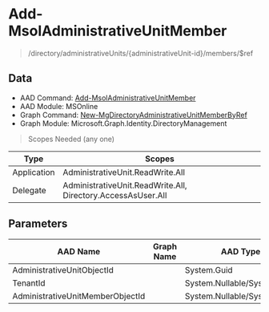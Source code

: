 # Add-MsolAdministrativeUnitMember

> /directory/administrativeUnits/{administrativeUnit-id}/members/$ref

## Data

+ AAD Command: [Add-MsolAdministrativeUnitMember](https://docs.microsoft.com/en-us/powershell/module/MSOnline/Add-MsolAdministrativeUnitMember)
+ AAD Module: MSOnline
+ Graph Command: [New-MgDirectoryAdministrativeUnitMemberByRef](https://docs.microsoft.com/en-us/powershell/module/Microsoft.Graph.Identity.DirectoryManagement/New-MgDirectoryAdministrativeUnitMemberByRef)
+ Graph Module: Microsoft.Graph.Identity.DirectoryManagement

> Scopes Needed (any one)

|Type|Scopes|
|---|---|
|Application|AdministrativeUnit.ReadWrite.All|
|Delegate|AdministrativeUnit.ReadWrite.All, Directory.AccessAsUser.All|

## Parameters

|AAD Name|Graph Name|AAD Type|Graph Type|Infos|
|---|---|---|---|---|
|AdministrativeUnitObjectId||System.Guid|||
|TenantId||System.Nullable/System.Guid|||
|AdministrativeUnitMemberObjectId||System.Nullable/System.Guid|||

